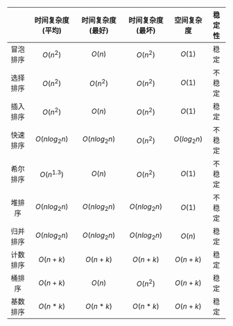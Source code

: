 |          | 时间复杂度(平均) | 时间复杂度(最好) | 时间复杂度(最坏) | 空间复杂度  | 稳定性 |
| :------: | :--------------: | :--------------: | :--------------: | :---------: | :----: |
| 冒泡排序 |     $O(n^2)$     |      $O(n)$      |     $O(n^2)$     |   $O(1)$    |  稳定  |
| 选择排序 |     $O(n^2)$     |     $O(n^2)$     |     $O(n^2)$     |   $O(1)$    | 不稳定 |
| 插入排序 |     $O(n^2)$     |      $O(n)$      |     $O(n^2)$     |   $O(1)$    |  稳定  |
| 快速排序 |   $O(nlog_2n)$   |   $O(nlog_2n)$   |     $O(n^2)$     | $O(log_2n)$ | 不稳定 |
| 希尔排序 |   $O(n^{1.3})$   |      $O(n)$      |     $O(n^2)$     |   $O(1)$    | 不稳定 |
|  堆排序  |   $O(nlog_2n)$   |   $O(nlog_2n)$   |   $O(nlog_2n)$   |   $O(1)$    | 不稳定 |
| 归并排序 |   $O(nlog_2n)$   |   $O(nlog_2n)$   |   $O(nlog_2n)$   |   $O(n)$    |  稳定  |
| 计数排序 |     $O(n+k)$     |     $O(n+k)$     |     $O(n+k)$     |  $O(n+k)$   |  稳定  |
|  桶排序  |     $O(n+k)$     |      $O(n)$      |     $O(n^2)$     |  $O(n+k)$   |  稳定  |
| 基数排序 |     $O(n*k)$     |     $O(n*k)$     |     $O(n*k)$     |  $O(n+k)$   |  稳定  |

